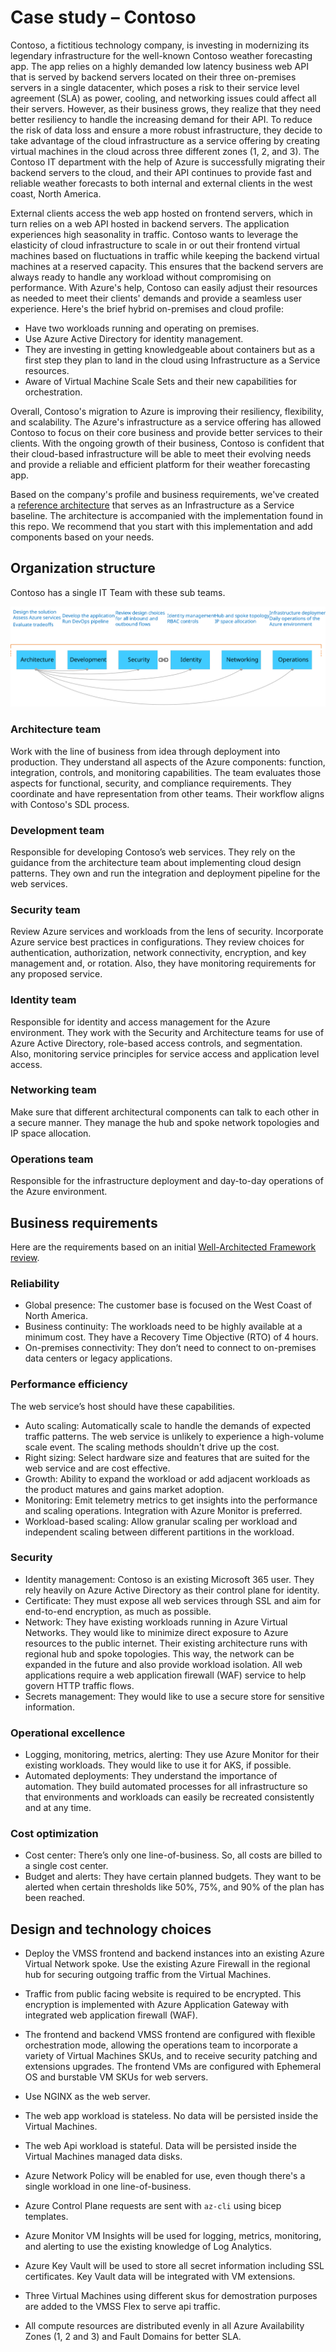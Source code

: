 # Case study – Contoso

Contoso, a fictitious technology company, is investing in modernizing its legendary infrastructure for the well-known Contoso weather forecasting app. The app relies on a highly demanded low latency business web API that is served by backend servers located on their three on-premises servers in a single datacenter, which poses a risk to their service level agreement (SLA) as power, cooling, and networking issues could affect all their servers. However, as their business grows, they realize that they need better resiliency to handle the increasing demand for their API. To reduce the risk of data loss and ensure a more robust infrastructure, they decide to take advantage of the cloud infrastructure as a service offering by creating virtual machines in the cloud across three different zones (1, 2, and 3). The Contoso IT department with the help of Azure is successfully migrating their backend servers to the cloud, and their API continues to provide fast and reliable weather forecasts to both internal and external clients in the west coast, North America.

External clients access the web app hosted on frontend servers, which in turn relies on a web API hosted in backend servers. The application experiences high seasonality in traffic. Contoso wants to leverage the elasticity of cloud infrastructure to scale in or out their frontend virtual machines based on fluctuations in traffic while keeping the backend virtual machines at a reserved capacity. This ensures that the backend servers are always ready to handle any workload without compromising on performance. With Azure's help, Contoso can easily adjust their resources as needed to meet their clients' demands and provide a seamless user experience. Here's the brief hybrid on-premises and cloud profile:


- Have two workloads running and operating on premises.
- Use Azure Active Directory for identity management.
- They are investing in getting knowledgeable about containers but as a first step they plan to land in the cloud using Infrastructure as a Service resources.
- Aware of Virtual Machine Scale Sets and their new capabilities for orchestration.

Overall, Contoso's migration to Azure is improving their resiliency, flexibility, and scalability. The Azure's infrastructure as a service offering has allowed Contoso to focus on their core business and provide better services to their clients. With the ongoing growth of their business, Contoso is confident that their cloud-based infrastructure will be able to meet their evolving needs and provide a reliable and efficient platform for their weather forecasting app.

Based on the company's profile and business requirements, we've created a [reference architecture](https://aka.ms/architecture/iaas-baseline) that serves as an Infrastructure as a Service baseline. The architecture is accompanied with the implementation found in this repo. We recommend that you start with this implementation and add components based on your needs.

## Organization structure

Contoso has a single IT Team with these sub teams.

![Contoso teams](contoso-teams.svg)

### Architecture team

Work with the line of business from idea through deployment into production. They understand all aspects of the Azure components: function, integration, controls, and monitoring capabilities. The team evaluates those aspects for functional, security, and compliance requirements. They coordinate and have representation from other teams. Their workflow aligns with Contoso's SDL process.

### Development team

Responsible for developing Contoso’s web services. They rely on the guidance from the architecture team about implementing cloud design patterns. They own and run the integration and deployment pipeline for the web services.

### Security team

Review Azure services and workloads from the lens of security. Incorporate Azure service best practices in configurations. They review choices for authentication, authorization, network connectivity, encryption, and key management and, or rotation. Also, they have monitoring requirements for any proposed service.

### Identity team

Responsible for identity and access management for the Azure environment. They work with the Security and Architecture teams for use of Azure Active Directory, role-based access controls, and segmentation. Also, monitoring service principles for service access and application level access.

### Networking team

Make sure that different architectural components can talk to each other in a secure manner. They manage the hub and spoke network topologies and IP space allocation.

### Operations team

Responsible for the infrastructure deployment and day-to-day operations of the Azure environment.

## Business requirements

Here are the requirements based on an initial [Well-Architected Framework review](https://learn.microsoft.com/assessments/?id=azure-architecture-review).

### Reliability

- Global presence: The customer base is focused on the West Coast of North America.
- Business continuity: The workloads need to be highly available at a minimum cost. They have a Recovery Time Objective (RTO) of 4 hours.
- On-premises connectivity: They don’t need to connect to on-premises data centers or legacy applications.

### Performance efficiency

The web service’s host should have these capabilities.

- Auto scaling: Automatically scale to handle the demands of expected traffic patterns. The web service is unlikely to experience a high-volume scale event. The scaling methods shouldn't drive up the cost.
- Right sizing: Select hardware size and features that are suited for the web service and are cost effective.
- Growth: Ability to expand the workload or add adjacent workloads as the product matures and gains market adoption.
- Monitoring: Emit telemetry metrics to get insights into the performance and scaling operations. Integration with Azure Monitor is preferred.
- Workload-based scaling: Allow granular scaling per workload and independent scaling between different partitions in the workload.

### Security

- Identity management: Contoso is an existing Microsoft 365 user. They rely heavily on Azure Active Directory as their control plane for identity.
- Certificate: They must expose all web services through SSL and aim for end-to-end encryption, as much as possible.
- Network: They have existing workloads running in Azure Virtual Networks. They would like to minimize direct exposure to Azure resources to the public internet. Their existing architecture runs with regional hub and spoke topologies. This way, the network can be expanded in the future and also provide workload isolation. All web applications require a web application firewall (WAF) service to help govern HTTP traffic flows.
- Secrets management: They would like to use a secure store for sensitive information.

### Operational excellence

- Logging, monitoring, metrics, alerting: They use Azure Monitor for their existing workloads. They would like to use it for AKS, if possible.
- Automated deployments: They understand the importance of automation. They build automated processes for all infrastructure so that environments and workloads
can easily be recreated consistently and at any time.

### Cost optimization

- Cost center: There’s only one line-of-business. So, all costs are billed to a single cost center.
- Budget and alerts: They have certain planned budgets. They want to be alerted when certain thresholds like 50%, 75%, and 90% of the plan has been reached.

## Design and technology choices

- Deploy the VMSS frontend and backend instances into an existing Azure Virtual Network spoke. Use the existing Azure Firewall in the regional hub for securing outgoing traffic from the Virtual Machines.
- Traffic from public facing website is required to be encrypted. This encryption is implemented with Azure Application Gateway with integrated web application firewall (WAF).
- The frontend and backend VMSS frontend are configured with flexible orchestration mode, allowing the operations team to incorporate a variety of Virtual Machines SKUs, and to receive security patching and extensions upgrades. The frontend VMs are configured with Ephemeral OS and burstable VM SKUs for web servers.
- Use NGINX as the web server.
- The web app workload is stateless. No data will be persisted inside the Virtual Machines.
- The web Api workload is stateful. Data will be persisted inside the Virtual Machines managed data disks.

- Azure Network Policy will be enabled for use, even though there's a single workload in one line-of-business.
- Azure Control Plane requests are sent with `az-cli` using bicep templates.
- Azure Monitor VM Insights will be used for logging, metrics, monitoring, and alerting to use the existing knowledge of Log Analytics.
- Azure Key Vault will be used to store all secret information including SSL certificates. Key Vault data will be integrated with VM extensions.
- Three Virtual Machines using different skus for demostration purposes are added to the VMSS Flex to serve api traffic.
- All compute resources are distributed evenly in all Azure Availability Zones (1, 2 and 3) and Fault Domains for better SLA.


